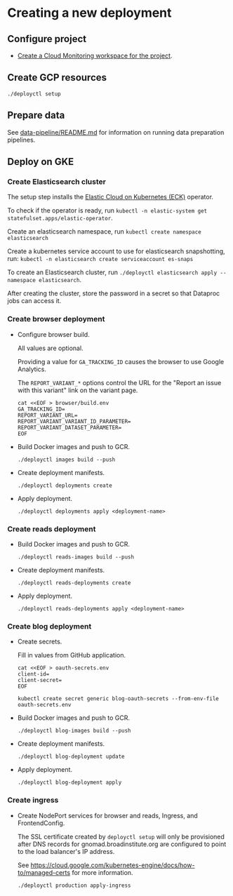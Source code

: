 # Creating a new deployment

## Configure project

- [Create a Cloud Monitoring workspace for the project](https://cloud.google.com/monitoring/workspaces/guide#single-project-ws).

## Create GCP resources

```
./deployctl setup
```

## Prepare data

See [data-pipeline/README.md](../../data-pipeline/README.md) for information on running data preparation pipelines.

## Deploy on GKE

### Create Elasticsearch cluster

The setup step installs the [Elastic Cloud on Kubernetes (ECK)](https://www.elastic.co/guide/en/cloud-on-k8s/current/k8s-overview.html) operator.

To check if the operator is ready, run `kubectl -n elastic-system get statefulset.apps/elastic-operator`.

Create an elasticsearch namespace, run `kubectl create namespace elasticsearch`

Create a kubernetes service account to use for elasticsearch snapshotting, run: `kubectl -n elasticsearch create serviceaccount es-snaps`

To create an Elasticsearch cluster, run `./deployctl elasticsearch apply --namespace elasticsearch`.

After creating the cluster, store the password in a secret so that Dataproc jobs can access it.

### Create browser deployment

- Configure browser build.

  All values are optional.

  Providing a value for `GA_TRACKING_ID` causes the browser to use Google Analytics.

  The `REPORT_VARIANT_*` options control the URL for the "Report an issue with this variant" link on the variant page.

  ```
  cat <<EOF > browser/build.env
  GA_TRACKING_ID=
  REPORT_VARIANT_URL=
  REPORT_VARIANT_VARIANT_ID_PARAMETER=
  REPORT_VARIANT_DATASET_PARAMETER=
  EOF
  ```

- Build Docker images and push to GCR.

  ```
  ./deployctl images build --push
  ```

- Create deployment manifests.

  ```
  ./deployctl deployments create
  ```

- Apply deployment.

  ```
  ./deployctl deployments apply <deployment-name>
  ```

### Create reads deployment

- Build Docker images and push to GCR.

  ```
  ./deployctl reads-images build --push
  ```

- Create deployment manifests.

  ```
  ./deployctl reads-deployments create
  ```

- Apply deployment.

  ```
  ./deployctl reads-deployments apply <deployment-name>
  ```

### Create blog deployment

- Create secrets.

  Fill in values from GitHub application.

  ```
  cat <<EOF > oauth-secrets.env
  client-id=
  client-secret=
  EOF
  ```

  ```
  kubectl create secret generic blog-oauth-secrets --from-env-file oauth-secrets.env
  ```

- Build Docker images and push to GCR.

  ```
  ./deployctl blog-images build --push
  ```

- Create deployment manifests.

  ```
  ./deployctl blog-deployment update
  ```

- Apply deployment.

  ```
  ./deployctl blog-deployment apply
  ```

### Create ingress

- Create NodePort services for browser and reads, Ingress, and FrontendConfig.

  The SSL certificate created by `deployctl setup` will only be provisioned after DNS records
  for gnomad.broadinstitute.org are configured to point to the load balancer's IP address.

  See https://cloud.google.com/kubernetes-engine/docs/how-to/managed-certs for more information.

  ```
  ./deployctl production apply-ingress
  ```
